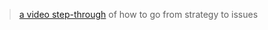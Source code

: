 > [a video step-through](https://www.youtube.com/watch?v=pR4CS1-nnHk) of how to go from strategy to issues
